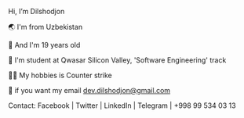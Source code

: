 Hi, I’m Dilshodjon


🌏 I'm from Uzbekistan

🌱 And I'm 19 years old

💁 I'm student at Qwasar Silicon Valley, 'Software Engineering' track

🚵‍♂️ My hobbies is Counter strike

📨 if you want my email dev.dilshodjon@gmail.com

Contact: Facebook | Twitter | LinkedIn | Telegram | +998 99 534 03 13
